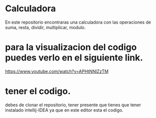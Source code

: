 # Calculadora
En este repositorio encontraras una calculadora con las operaciones de suma, resta, dividir, multiplicar, modulo.
# para la visualizacion del codigo puedes verlo en el siguiente link. 
https://www.youtube.com/watch?v=APHtNNlZzTM
# tener el codigo.
debes de clonar el repositorio, tener presente que tienes que tener instalado intellij-IDEA ya que en este editor esta el codigo.
